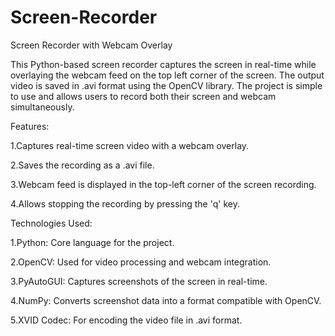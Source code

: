 # Screen-Recorder

Screen Recorder with Webcam Overlay

This Python-based screen recorder captures the screen in real-time while overlaying the webcam feed on the top left corner of the screen. The output video is saved in .avi format using the OpenCV library. The project is simple to use and allows users to record both their screen and webcam simultaneously.

Features:

1.Captures real-time screen video with a webcam overlay.

2.Saves the recording as a .avi file.

3.Webcam feed is displayed in the top-left corner of the screen recording.

4.Allows stopping the recording by pressing the 'q' key.

Technologies Used:

1.Python: Core language for the project.

2.OpenCV: Used for video processing and webcam integration.

3.PyAutoGUI: Captures screenshots of the screen in real-time.

4.NumPy: Converts screenshot data into a format compatible with OpenCV.

5.XVID Codec: For encoding the video file in .avi format.
